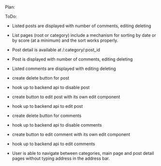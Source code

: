 Plan:

ToDo:
- Listed posts are displayed with
  number of comments,
  editing
  deleting

- List pages (root or category) include a mechanism for sorting by date or by score (at a minimum) and the sort works properly.

- Post detail is available at /:category/:post_id
- Post is displayed with
  number of comments,
  editing
  deleting

- Listed comments are displayed with
  editing
  deleting

- create delete button for post
- hook up to backend api to disable post
- create button to edit post with its own edit component
- hook up to backend api to edit post

- create delete button for comments
- hook up to backend api to disable comments
- create button to edit comment with its own edit component
- hook up to backend api to edit comments

- User is able to navigate between categories, main page and post detail pages without typing address in the address bar.
